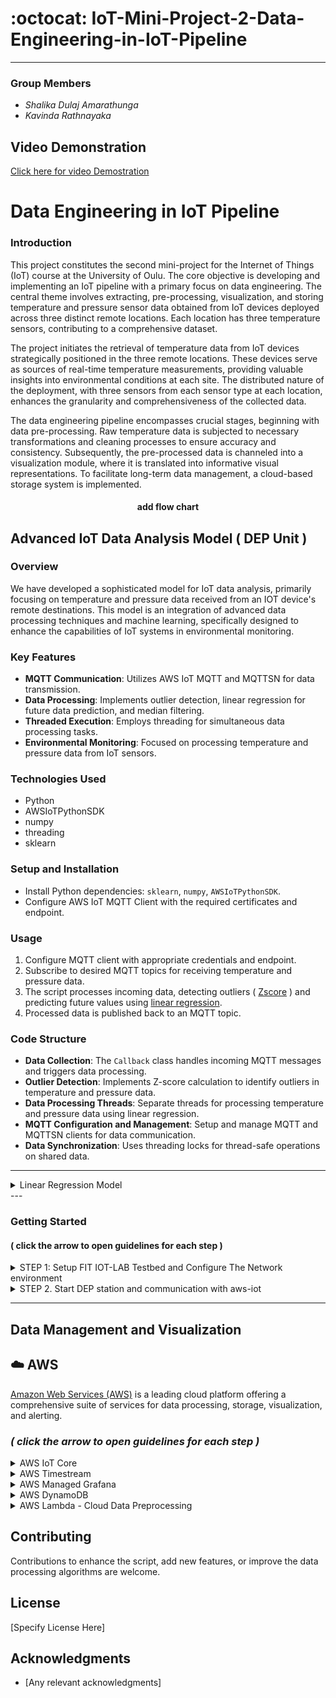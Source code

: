 # :octocat: IoT-Mini-Project-2-Data-Engineering-in-IoT-Pipeline

---

### Group Members

* *Shalika Dulaj Amarathunga*
* *Kavinda Rathnayaka*

##  Video Demonstration

[Click here for video Demostration]()



# Data Engineering in IoT Pipeline

### Introduction

This project constitutes the second mini-project for the Internet of Things (IoT) course at the University of Oulu. The core objective is developing and implementing an IoT pipeline with a primary focus on data engineering. The central theme involves extracting, pre-processing, visualization, and storing temperature and pressure sensor data obtained from IoT devices deployed across three distinct remote locations. Each location has three temperature sensors, contributing to a comprehensive dataset.

The project initiates the retrieval of temperature data from IoT devices strategically positioned in the three remote locations. These devices serve as sources of real-time temperature measurements, providing valuable insights into environmental conditions at each site. The distributed nature of the deployment, with three sensors from each sensor type at each location, enhances the granularity and comprehensiveness of the collected data.

The data engineering pipeline encompasses crucial stages, beginning with data pre-processing. Raw temperature data is subjected to necessary transformations and cleaning processes to ensure accuracy and consistency. Subsequently, the pre-processed data is channeled into a visualization module, where it is translated into informative visual representations. To facilitate long-term data management, a cloud-based storage system is implemented.




<div align="center">


#### add flow chart

</div>

## Advanced IoT Data Analysis Model ( DEP Unit )

### Overview

We have developed a sophisticated model for IoT data analysis, primarily focusing on temperature and pressure data received from an IOT device's remote destinations. This model is an integration of advanced data processing techniques and machine learning, specifically designed to enhance the capabilities of IoT systems in environmental monitoring.

### Key Features
- **MQTT Communication**: Utilizes AWS IoT MQTT and MQTTSN for data transmission.
- **Data Processing**: Implements outlier detection, linear regression for future data prediction, and median filtering.
- **Threaded Execution**: Employs threading for simultaneous data processing tasks.
- **Environmental Monitoring**: Focused on processing temperature and pressure data from IoT sensors.

### Technologies Used
- Python
- AWSIoTPythonSDK
- numpy
- threading
- sklearn

### Setup and Installation
- Install Python dependencies: `sklearn`, `numpy`, `AWSIoTPythonSDK`.
- Configure AWS IoT MQTT Client with the required certificates and endpoint.

### Usage
1. Configure MQTT client with appropriate credentials and endpoint.
2. Subscribe to desired MQTT topics for receiving temperature and pressure data.
3. The script processes incoming data, detecting outliers ( [Zscore](https://www.machinelearningplus.com/machine-learning/how-to-detect-outliers-with-z-score/) ) and predicting future values using [linear regression](https://www.mathworks.com/help/stats/what-is-linear-regression.html).
4. Processed data is published back to an MQTT topic.

### Code Structure
- **Data Collection**: The `Callback` class handles incoming MQTT messages and triggers data processing.
- **Outlier Detection**: Implements Z-score calculation to identify outliers in temperature and pressure data.
- **Data Processing Threads**: Separate threads for processing temperature and pressure data using linear regression.
- **MQTT Configuration and Management**: Setup and manage MQTT and MQTTSN clients for data communication.
- **Data Synchronization**: Uses threading locks for thread-safe operations on shared data.


---
<details>

<summary> Linear Regression Model  </summary>
 


Linear regression is a statistical method used for modeling the relationship between a dependent variable and one or more independent variables. In the context of our code, the linear regression model is used for predictive analysis based on the historical data of temperature and pressure readings from IoT sensors. 

Here's how it works:

1. **Objective**:

Linear regression aims to find a linear relationship between the independent variable(s) (predictors) and the dependent variable (outcome). It does this by fitting a linear equation to the observed data.

3. **Linear Equation**: The equation of a simple linear regression is `y = a + bx + e`, where:
   - `y` is the dependent variable (outcome).
   - `x` is the independent variable (predictor).
   - `a` is the y-intercept.
   - `b` is the slope of the line.
   - `e` is the error term.

4. **Predictions**: Once the model parameters (`a` and `b`) are estimated from the training data, the model can make predictions for new, unseen data.

### Implementation 
In our script, linear regression is used separately for temperature and pressure data. Here's the breakdown:

1. **Data Preparation**: The last 10 readings of temperature or pressure data are used as the dataset. These readings form the dependent variable `y`, and their corresponding indices (time points) are the independent variable `x`.

2. **Model Training**: A linear regression model is created and trained using this data. The training process involves finding the best-fit line that minimizes the difference between the predicted values and the actual data points.

3. **Prediction**: After training, the model predicts the next temperature or pressure value. This is achieved by inputting the next index (i.e., the length of the temperature or pressure data array) into the trained model to forecast the subsequent reading.

4. **Usage of Predicted Data**: These predicted values are then used to update a shared data structure (`combined_data`), which appears to be subsequently published to an MQTT topic.

This implementation allows the system to not only process and analyze current sensor data but also to forecast future readings. This can be particularly useful for proactive monitoring and decision-making in IoT applications.

</details>
---

### Getting Started

#### ( click the arrow to open guidelines for each step )

<details>

<summary> STEP 1: Setup FIT IOT-LAB Testbed and Configure The Network environment </summary>

#### logged in to FIT IOT-LAB and ssh to the Grenoble site.

> Note: This is the second part of the project series. we strongly recommend you to follow [Part One](https://github.com/shalikadulaj/IoT-Mini-Project-1/blob/main/README.md) for better understanding.
  
Connect to the SSH frontend of the Grenoble site of FIT/IoT-LAB by using the username you created when you registered with the testbed:

submit an experiment

Step 1: logged in
![Screenshot 2023-12-31 at 11 19 34](https://github.com/shalikadulaj/IoT-Mini-Project-2-Data-Engineering-in-IoT-Pipeline/assets/153508129/87616d1e-95be-46c3-8290-47290aef46ca)
Step 2: Select nodes
![Screenshot 2023-12-31 at 11 20 45](https://github.com/shalikadulaj/IoT-Mini-Project-2-Data-Engineering-in-IoT-Pipeline/assets/153508129/d3af4678-7c8f-4730-b1f4-15e7b6b7936d)
Step 3: Open the experiment
![Screenshot 2023-12-31 at 11 21 49](https://github.com/shalikadulaj/IoT-Mini-Project-2-Data-Engineering-in-IoT-Pipeline/assets/153508129/320612ba-2805-4a0b-a122-3092c5c5495f)
Step 4: Browse the clone directory on your local PC. ( IoT-Mini-Project-2-Data-Engineering-in-IoT-Pipeline )

<div align="center">

![Screenshot 2023-12-31 at 12 05 34](https://github.com/shalikadulaj/IoT-Mini-Project-2-Data-Engineering-in-IoT-Pipeline/assets/153508129/3c3f1b75-ad7f-4ed8-ae52-0b29d2dab3b1)


</div>


Now Open a Terminal from the front end and follow the below steps.

```ruby
   ssh <username>@grenoble.iot-lab.info
```
Now you can configure the network of the border router on m3-1 and propagate an IPv6 prefix with ethos_uhcpd.py

```ruby
username@grenoble:~$ sudo ethos_uhcpd.py m3-1 tap0 2001:660:5307:3100::1/64
```
The network is finally configured and you will see a similar response below:

```ruby
net.ipv6.conf.tap0.forwarding = 1
net.ipv6.conf.tap0.accept_ra = 0
----> ethos: sending hello.
----> ethos: activating serial pass-through.
----> ethos: hello reply received
```
> Note 1: leave the terminal open (you don’t want to kill ethos_uhcpd.py, it bridges the BR to the front-end network)

> Note 2: If you have an error “Invalid prefix – Network overlapping with routes”, it’s because another experiment is using the same ipv6 prefix
> (e.g. 2001:660:5307:3100::1/64).

Open the other Sensor Nodes shell in a different terminals from frontend and check the Global IPV6 prefix is obtained from the border router subnet using help -> ifconfig

```ruby
 username@grenoble:~/RIOT$ nc m3-2 20000
```
if all nodes have global ipv6 propagated from the border router, you can start the stations. 

> Note: before starting you need to start the broker. see Step 2.

```ruby
 >start 2001:660:5307:3000::67 1885 1 
```
```ruby
 >start 2001:660:5307:3000::67 1885 2 
```
```ruby
 >start 2001:660:5307:3000::67 1885 3 
```

</details>
<details>

<summary> STEP 2. Start DEP station and communication with aws-iot </summary>

####  In another terminal, log on to the A8 node, node-a8-1. We are going to configure and start the MQTT-SN broker as follows:

```ruby
   my_computer$ ssh <login>@grenoble.iot-lab.info
  login@grenoble:~$ ssh root@node-a8-1
```

#### Clone the AWS and Project Repo to the A8 node:

execute the setup.sh script to do it automatically for you.

```ruby
   root@node-a8-1:~#chmod +x setup.sh
   root@node-a8-1:~#./setup.sh
```
now start the mqttsn-broker.

```ruby
   root@node-a8-1:~#chmod +x setup_Broker.sh
   root@node-a8-1:~#./setup_Broker.sh
```
open another terminal and start the DEP station.

```ruby
  root@node-a8-1:~#cd DEP
  root@node-a8-1:~#python3 main.py
```
if everything is working you should see a similar screen like below.


![Screenshot 2023-12-31 at 12 21 03](https://github.com/shalikadulaj/IoT-Mini-Project-2-Data-Engineering-in-IoT-Pipeline/assets/153508129/51f4aeb1-3a3b-4671-9820-5170c57f1925)



</details>

---

## Data Management and Visualization

## :cloud: AWS 

[Amazon Web Services (AWS)](https://docs.aws.amazon.com/index.html ) is a leading cloud platform offering a comprehensive suite of services for data processing, storage, visualization, and alerting. 

### *( click the arrow to open guidelines for each step )*

<details>



<summary> AWS IoT Core </summary>

AWS IoT Core is a managed cloud service that facilitates secure communication between IoT devices and the AWS Cloud. It ensures encrypted connectivity, device management, and seamless integration with AWS services. With features like device shadows and a scalable architecture, it's ideal for building secure and scalable IoT applications. According to the rule actions it sends data to amazon timestream table and  Lambda function.

https://docs.aws.amazon.com/iot/ 


The border router publishes sensor data from FIT IoT Lab to the specific topic in AWS IoT core. There are rules to control data, which receive to the IoT core.



<details>


<a name="Createathing"> </a>

<summary>  Create a thing and Certificates </summary> 

A thing resource is a digital representation of a physical device or logical entity in AWS IoT. Your device or entity needs a thing resource in the registry to use AWS IoT features such as Device Shadows, events, jobs, and device management features.

Follow the below steps to create a thing 

	AWS IoT Core > Manage > All Device > Things > Create Things 
- Specify thing properties 

- Configure device certificate 

- Attach policies to the certificate 


Finally, you must download the device certificate, key files, and Root CA Certificates. These certificates should be added to the code. It is mentioned in the code, that you can replace the certificates with yours's. 



Now you need to add the Endpoint to the code. You can get the Endpoint from the below path.

	AWS IoT  > Settings > Device data endpoint 




At this moment you can check whether the data is receiving. If not, you have to check the above steps again. To check follow the below steps. 

	AWS IoT > Test > MQTT test client > Subscribe to a topic ("Grenoble/Data") > Subscribe 

Replace the topic with your topic. Now you can see the data is receiving as below. 

<div align="center">


![31 12 2023_08 48 05_REC](https://github.com/shalikadulaj/IoT-Mini-Project-2-Data-Engineering-in-IoT-Pipeline/assets/58818511/fb8435d7-c632-4592-b097-862b01c65956)


</div>
</details>

</details>



<details>
<summary> AWS Timestream </summary> 

AWS Timestream is a fully managed, serverless time-series database service provided by Amazon Web Services (AWS). It is specifically designed to handle time-series data at scale. Time-series data is characterized by data points associated with timestamps. In this project, the data from the IoT core is ingested into the AWS Timestream database using AWS rules.

**Ingesting data into Timestream**

Sample JSON data

	{
	    "temperature": 41.0,
  	    "pressure": 983.0,
 	    "site": "Grenoble",
  	    "timestamp": "2023-12-31 01:57:07"
	}

First, you need to add rules. Follow the below steps to add rules 

	AWS IoT > Message Routing > Rules > Create rule 

- Specify rule properties 

- Configure SQL statement 
	- Write this quarry to select all the data coming from the topic, and ingest to the timestream. 

			SELECT * FROM 'Grenoble/Data'   

*Note - In this project, data comes from three sites (Grenoble, Saclay, Paris). We get the processed data from the 'Grenoble/Data', 'Saclay/Data', and 'Paris/Data' topics . And we get unprocessed data from each node (there are 9 nodes). Use sensor/node1, sensor/node2, sensor/node3 ... etc, topics to get noisy data (before preprocessing). We use this noisy data only for visualizing purposes. We do not store this noisy data in the DynamoDB database.*


- Attach rule actions - This is the action when receiving data. 
	- Select - “Timestream table (write message into a Timestream table)” 
	- Add database - If you have not created a database, you can create a database by clicking on “Create Timetream database”. Select standard database. 
	- Add Table – Click on "create timestream table" 
	- Add an "IAM role" – Click on create new role 

- Review and create 
</details>


<details>


<summary> AWS Managed Grafana </summary>


AWS Managed Grafana is a fully managed and scalable service that simplifies the deployment, operation, and scaling of Grafana for analytics and monitoring. It integrates seamlessly with other AWS services, offering a user-friendly interface for creating dashboards and visualizations to gain insights from diverse data sources. We are using Grafana for visualizing data using AWS Timestream as a data source.

You can create the workspace as below 

	Amazon Managed Grafana > All workspaces > Create workspace 

- Specify workspace details 
	- Give a unique name 
	- Select Grafana version – We are using Version 8.4
  

 

- Configure settings 
	- Select Authentication access - “AWS IAM Identity Center (successor to AWS SSO)” 

- Service managed permission settings 
	- Select data sources  - “Amazon TimeStream” 

- Review and create 

**Creating user**

	Amazon Managed Grafana > All workspaces > Select workspace created above > Authentication > Assign new user or group > Select User > Action > Make admin 

If you can't find a user, you have to add a user by the below method 

	IAM Identity Center > Users >  Add user (giving email and other information) 

After adding you can see the user under "configure users" in your workspace 
 

Login to Grafana workspace 

	Amazon Managed Grafana > All workspaces > Select workspace created above >  Click on “Grafana workspace URL” 

Sign in with AWS SSO 

	Add Data Source > Select Amazon Timestream > Select default region (should be equal to Endpoint region) 

 We are using the “US East (N. Virginia) us-east-1” region. Add database, table, and measure. Then save. Now you are successfully connected to the data source. Then using Grafana, you can create a dashboard as you need. 

</details>







<details>
<summary> AWS DynamoDB </summary>



AWS DynamoDB, a fully managed NoSQL database, it is used for storing all the processed data. With seamless scalability and low-latency access, DynamoDB ensures reliable and fast retrieval of alert information. Its flexible schema accommodates evolving data needs, making it a robust solution for storing and retrieving dynamic data.


**To create a DynamoDB database follow the below steps**

	
- Search DynamoDB in the AWS console
  
  		tables> Create table
 
	- Provide table details (table name, partition key) 
	- create a table with default settings. 
	
When you are writing the code for the lambda function, this table name will be required.

</details>



<details>

<summary> AWS Lambda - Cloud Data Preprocessing </summary>

AWS Lambda is a serverless computing service provided by Amazon Web Services (AWS). It allows developers to run code without the need to provision or manage servers. This serverless architecture enables developers to focus solely on writing code to meet business requirements, without worrying about the underlying infrastructure.

In the architecture designed for our data processing workflow, we leverage AWS Lambda to seamlessly transmit data to DynamoDB. Before storing this data in the DynamoDB database, a crucial step is introduced within the Lambda function itself to address potential noise or missing values. While initial data preprocessing is performed in the node, noise can be generated during transmission. To mitigate this, the Lambda function incorporates a dedicated data preprocessing stage just before the data is committed to the database. This ensures that any discrepancies or inconsistencies in the incoming data are systematically rectified. The preprocessing logic, housed within the Lambda function, allows us to tailor the data precisely before persisting it in DynamoDB. This approach not only fortifies the integrity of the stored information but also streamlines the entire data-handling process within the serverless architecture.


**To create a lambda function follow the below steps**

- Search AWS lambda in aws console

		Dashboard > Create function 


	- Select -Author from scratch
	 - Add basic information -  (Function name-“LambdaFunction”)
	 - Runtime - Python 3.12
 	- Architecture x86_64
	 - Click on the Create function

Now you have a function. Then need to link the trigger with the function. There are two options. You can use any option. The first one is, to click on add trigger button and select a source. You may select  AWS IoT as the source. Because this function receives sensor data through AWS IoT.
The second one is,

	AWS IoT > Message Routing > Rules > Create rule 

- Specify rule properties
- Configure SQL statement
	- Write this quarry to select all the data coming from the topic, and ingest to the lambda function.

			SELECT * FROM 'Grenoble/Data'   


*Note - in this project, data comes from three sites (Grenoble, Saclay, Paris).*



- Attach rule actions - This is the action when receiving data.

	- Select - “Lambda (send a message to a Lambda function)”
	- Lambda function - select the function that you created in the above step (“LambdaFunction”) 
	- Click next and create


Now you can start coding on lambda_function.py. The data processing method in this Lambda function focuses on handling outliers in temperature and pressure data before storing it in DynamoDB. Using the Interquartile Range (IQR) method, the function identifies outliers, replacing values beyond calculated thresholds with the nearest threshold value. Based on your requirements you can add any kind of data processing algorithm here. This ensures that extreme data points do not skew the dataset. The function then constructs a DynamoDB database with both original and processed values for temperature and pressure, contributing to the overall robustness of the stored data.



When you run this code you will get a permission error. To solve it follow the below steps.


	IAM > Click on Roles > create role > AWS service >choose service as DynamoDB > Next > Add “AmazonDynamoDBFullAccess” policy > next > give role name > click on create role



Then go back to the lambda,

		Configuration > permission > Edit Execution role > Select the role just created > save

Now all the data received from each topic will be processed and stored in DynamoDB.

   

</details>

## Contributing
Contributions to enhance the script, add new features, or improve the data processing algorithms are welcome.

## License
[Specify License Here]

## Acknowledgments
- [Any relevant acknowledgments]


